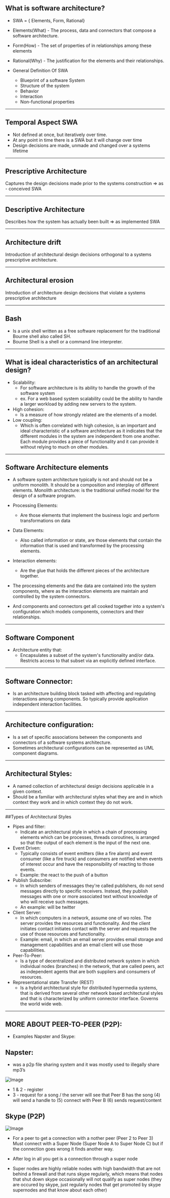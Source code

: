 ## What is software architecture?

* SWA = { Elements, Form, Rational}
* Elements(What) - The process, data and connectors that compose a software architecture.
* Form(How) - The set of properties of in relationships among these elements
* Rational(Why) - The justification for the elements and their relationships.

* General Definition Of SWA
    * Blueprint of a software System
    * Structure of the system
    * Behavior
    * Interaction
    * Non-functional properties

---

## Temporal Aspect SWA
* Not defined at once, but iteratively over time.
* At any point in time there is a SWA but it will change over time
* Design decisions are made, unmade and changed over a systems lifetime

---

## Prescriptive Architecture
Captures the design decisions made prior to the systems construction => as - conceived SWA

---

## Descriptive Architecture
Describes how the system has actually been built  => as implemented SWA

---

## Architecture drift
Introduction of architectural design decisions orthogonal to a systems prescriptive architecture.

---

## Architectural erosion
Introduction of architecture design decisions that violate a systems prescriptive architecture

---

## Bash
* Is a unix shell written as a free software replacement for the traditional Bourne shell also called SH.
* Bourne Shell is a shell or a command line interpreter.

---

## What is ideal characteristics of an architectural design?
* Scalability:
    * For software architecture is its ability to handle the growth of the  software system 
    * ex. For a web based system scalability could be the ability to handle a larger workload by adding new servers to the system.
* High cohesion:
    * Is a measure of how strongly related are the elements of a model.
* Low coupling:
    * Which is often correlated with high cohesion, is an important and ideal characteristic of a software architecture as it indicates that the different modules in the system are independent from one another. Each module provides a piece of functionality and it can provide it without relying to much on other modules.

---

## Software Architecture elements
* A software system architecture typically is not and should not be a uniform monolith. It should be a composition and interplay of different elements.
Monolith architecture: is the traditional unified model for the design of  a software program.
* Processing Elements: 
    * Are those elements that implement the business logic and perform transformations on data
* Data Elements:
    * Also called information or state, are those elements that contain the information that is used and transformed by the processing elements.
* Interaction elements: 
    * Are the glue that holds the different pieces of the architecture together.

* The processing elements and the data are contained into the system components, where as the interaction elements are maintain and controlled by the system connectors.
* And components and connectors get all cooked together into a system's configuration which models components, connectors and their relationships.

---

## Software Component
* Architecture entity that:
    * Encapsulates a subset of the system's functionality and/or data.
Restricts access to that subset via an explicitly defined interface.

---

## Software Connector:
* Is an architecture building block tasked with affecting and regulating interactions among components. So typically provide application independent interaction facilities.

---

## Architecture configuration: 
* Is a set of specific associations between the components and connectors of a software systems architecture.
* Sometimes architectural configurations can be represented as UML component diagrams.

---

## Architectural Styles:
* A named collection of architectural design decisions applicable in a given context.
* Should be a familiar with architectural styles what they are and in which context they work and in which context they do not work.

---

##Types of Architectural Styles
* Pipes and filter:
    * Indicate an architectural style in which a chain of processing elements which can be processes, threads coroutines, is arranged so that the output of each element is the input of the next one.
* Event Driven:
    * Typically consists of event emitters (like a fire alarm) and event consumer (like a fire truck) and consumers are notified when events of interest occur and have the responsibility of reacting to those events. 
    * Example: the react to the push of a button
* Publish Subscribe:
    * In which senders of messages they're called publishers, do not send messages directly to specific receivers. Instead, they publish messages with one or more associated text without knowledge of who will receive such messages.
    * An example: will be twitter
* Client Server:
    * In which computers in a network, assume one of wo roles. The server provides the resources and functionality. And the client initiates contact initiates contact with the server and requests the use of those resources and functionality.
    * Example: email, in which an email server provides email storage and management capabilities and an email client will use those capabilities.
* Peer-To-Peer: 
    * Is a type of decentralized and distributed network system in which individual nodes (branches) in the network, that are called peers, act as independent agents that are both suppliers and consumers of resources.
* Representational state Transfer (REST)
    * Is a hybrid architectural style for distributed hypermedia systems, that is derived from several other network based architectural styles and that is characterized by uniform connector interface. Governs the world wide web.

---

## MORE ABOUT PEER-TO-PEER (P2P):

* Examples Napster and Skype:

## Napster: 
* was a p2p file sharing system and it was mostly used to illegally share mp3’s


<p><img alt="Image" title="icon" src="img/Napster.jpg" /></p>

* 1 & 2 - register
* 3 - request for a song / the server will see that Peer B has the song (4) will send a handle to (5) connect with Peer B (6) sends request/content


## Skype (P2P)

<p><img alt="Image" title="icon" src="img/Skype.jpg" /></p>

* For a peer to get a connection with a nother peer (Peer 2 to Peer 3) Must connect with a Super Node (Super Node A to Super Node C) but if the connection goes wrong it finds another way. 

* After log in all you get is a connection through a super node
* Super nodes are highly reliable nodes with high bandwidth that are not behind a firewall and that runs skype regularly, which means that nodes that shut down skype occasionally will not qualify as super nodes (they are occured by skype, just regularly nodes that get promoted by skype supernodes and that know about each other)
